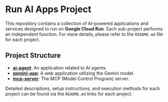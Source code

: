 # Run AI Apps Project

This repository contains a collection of AI-powered applications and services designed to run on **Google Cloud Run**. Each sub-project performs an independent function. For more details, please refer to the `README.md` file for each project.

## Project Structure

*   **[ai-agent](./ai-agent/README.md)**: An application related to AI agents.
*   **[gemini-app](./gemini-app/README.md)**: A web application utilizing the Gemini model.
*   **[mcp-server](./mcp-server/README.md)**: The MCP (Model Control Program) server.

Detailed descriptions, setup instructions, and execution methods for each project can be found via the `README.md` links for each project.
